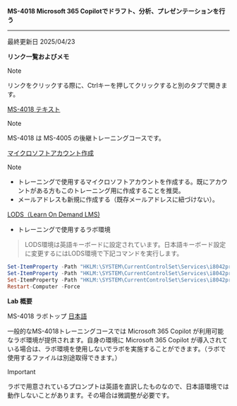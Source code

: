 **MS-4018 Microsoft 365 Copilotでドラフト、分析、プレゼンテーションを行う**
***

最終更新日 2025/04/23

**リンク一覧およびメモ**
> [!NOTE]
> リンクをクリックする際に、Ctrlキーを押してクリックすると別のタブで開きます。

[MS-4018 テキスト](https://learn.microsoft.com/ja-jp/training/paths/draft-analyze-present-microsoft-365-copilot/)

> [!NOTE]
> MS-4018 は MS-4005 の後継トレーニングコースです。


[マイクロソフトアカウント作成](https://account.microsoft.com/account/Account)

> [!NOTE]
> - トレーニングで使用するマイクロソフトアカウントを作成する。既にアカウントがある方もこのトレーニング用に作成することを推奨。
> - メールアドレスも新規に作成する（既存メールアドレスに紐づけない）。

[LODS（Learn On Demand LMS)](https://esi.learnondemand.net/User/Login?ReturnUrl=%2F)

- トレーニングで使用するラボ環境

 > LODS環境は英語キーボードに設定されています。日本語キーボード設定に変更するにはLODS環境で下記コマンドを実行します。

```powershell
Set-ItemProperty -Path "HKLM:\SYSTEM\CurrentControlSet\Services\i8042prt\Parameters" -Name "LayerDriver JPN" -Value "kbd106.dll"
Set-ItemProperty -Path "HKLM:\SYSTEM\CurrentControlSet\Services\i8042prt\Parameters" -Name "OverrideKeyboardType" -Value 7
Set-ItemProperty -Path "HKLM:\SYSTEM\CurrentControlSet\Services\i8042prt\Parameters" -Name "OverrideKeyboardSubtype" -Value 2
Restart-Computer -Force
```

**Lab 概要**

MS-4018 ラボトップ [日本語](https://github.com/MicrosoftLearning/MS-4018-Draft-analyze-present-Microsoft-365-Copilot.ja-jp/tree/main/Instructions/Labs)

一般的なMS-4018トレーニングコースでは Microsoft 365 Copilot が利用可能なラボ環境が提供されます。自身の環境に Microsoft 365 Copilot が導入されている場合は、ラボ環境を使用しないでラボを実施することができます。（ラボで使用するファイルは別途取得できます。）

> [!IMPORTANT]
> ラボで用意されているプロンプトは英語を直訳したものなので、日本語環境では動作しないことがあります。その場合は微調整が必要です。



